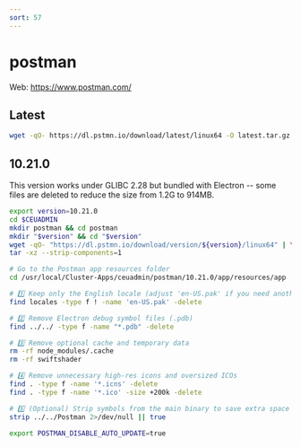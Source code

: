 ```yaml
---
sort: 57
---
```


# postman

Web: <https://www.postman.com/>

## Latest

```bash
wget -qO- https://dl.pstmn.io/download/latest/linux64 -O latest.tar.gz
```

## 10.21.0

This version works under GLIBC 2.28 but bundled with Electron -- some files are deleted to reduce the size from 1.2G to 914MB.

```bash
export version=10.21.0
cd $CEUADMIN
mkdir postman && cd postman
mkdir "$version" && cd "$version"
wget -qO- "https://dl.pstmn.io/download/version/${version}/linux64" | \
tar -xz --strip-components=1

# Go to the Postman app resources folder
cd /usr/local/Cluster-Apps/ceuadmin/postman/10.21.0/app/resources/app

# 1️⃣ Keep only the English locale (adjust 'en-US.pak' if you need another)
find locales -type f ! -name 'en-US.pak' -delete

# 2️⃣ Remove Electron debug symbol files (.pdb)
find ../../ -type f -name "*.pdb" -delete

# 3️⃣ Remove optional cache and temporary data
rm -rf node_modules/.cache
rm -rf swiftshader

# 4️⃣ Remove unnecessary high-res icons and oversized ICOs
find . -type f -name '*.icns' -delete
find . -type f -name '*.ico' -size +200k -delete

# 5️⃣ (Optional) Strip symbols from the main binary to save extra space
strip ../../Postman 2>/dev/null || true

export POSTMAN_DISABLE_AUTO_UPDATE=true
```
